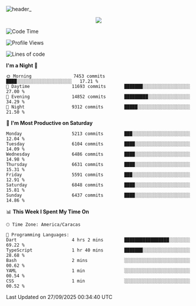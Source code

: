 ![header_](https://github.com/user-attachments/assets/4010d822-ccdc-4198-b608-18c773338d18)


<p align="center">
  <a href="http://www.github.com/thevacs">
    <img src="https://github-readme-streak-stats.herokuapp.com/?user=thevacs&stroke=ffffff&background=1c1917&ring=0891b2&fire=0891b2&currStreakNum=ffffff&currStreakLabel=0891b2&sideNums=ffffff&sideLabels=ffffff&dates=ffffff&hide_border=true" />
  </a>
</p>

<!--START_SECTION:waka-->
![Code Time](http://img.shields.io/badge/Code%20Time-3%2C658%20hrs%2038%20mins-blue)

![Profile Views](http://img.shields.io/badge/Profile%20Views-0-blue)

![Lines of code](https://img.shields.io/badge/From%20Hello%20World%20I%27ve%20Written-8.2%20million%20lines%20of%20code-blue)

**I'm a Night 🦉** 

```text
🌞 Morning                7453 commits        ████░░░░░░░░░░░░░░░░░░░░░   17.21 % 
🌆 Daytime                11693 commits       ███████░░░░░░░░░░░░░░░░░░   27.00 % 
🌃 Evening                14852 commits       █████████░░░░░░░░░░░░░░░░   34.29 % 
🌙 Night                  9312 commits        █████░░░░░░░░░░░░░░░░░░░░   21.50 % 
```
📅 **I'm Most Productive on Saturday** 

```text
Monday                   5213 commits        ███░░░░░░░░░░░░░░░░░░░░░░   12.04 % 
Tuesday                  6104 commits        ████░░░░░░░░░░░░░░░░░░░░░   14.09 % 
Wednesday                6486 commits        ████░░░░░░░░░░░░░░░░░░░░░   14.98 % 
Thursday                 6631 commits        ████░░░░░░░░░░░░░░░░░░░░░   15.31 % 
Friday                   5591 commits        ███░░░░░░░░░░░░░░░░░░░░░░   12.91 % 
Saturday                 6848 commits        ████░░░░░░░░░░░░░░░░░░░░░   15.81 % 
Sunday                   6437 commits        ████░░░░░░░░░░░░░░░░░░░░░   14.86 % 
```


📊 **This Week I Spent My Time On** 

```text
🕑︎ Time Zone: America/Caracas

💬 Programming Languages: 
Dart                     4 hrs 2 mins        █████████████████░░░░░░░░   69.22 % 
TypeScript               1 hr 40 mins        ███████░░░░░░░░░░░░░░░░░░   28.68 % 
Bash                     2 mins              ░░░░░░░░░░░░░░░░░░░░░░░░░   00.62 % 
YAML                     1 min               ░░░░░░░░░░░░░░░░░░░░░░░░░   00.54 % 
CSS                      1 min               ░░░░░░░░░░░░░░░░░░░░░░░░░   00.52 % 
```


 Last Updated on 27/09/2025 00:34:40 UTC
<!--END_SECTION:waka-->
